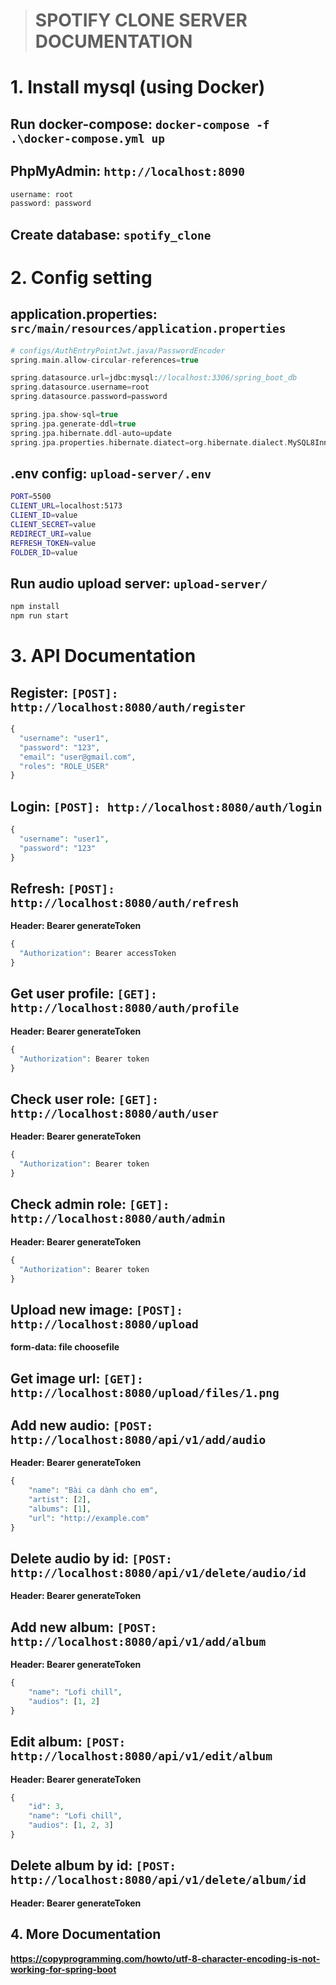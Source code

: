 > # SPOTIFY CLONE SERVER DOCUMENTATION

# 1. Install mysql (using Docker)

## Run docker-compose: `docker-compose -f .\docker-compose.yml up`

## PhpMyAdmin: `http://localhost:8090`

```php
username: root
password: password
```

## Create database: `spotify_clone`

# 2. Config setting

## application.properties: `src/main/resources/application.properties`

```php
# configs/AuthEntryPointJwt.java/PasswordEncoder
spring.main.allow-circular-references=true

spring.datasource.url=jdbc:mysql://localhost:3306/spring_boot_db
spring.datasource.username=root
spring.datasource.password=password

spring.jpa.show-sql=true
spring.jpa.generate-ddl=true
spring.jpa.hibernate.ddl-auto=update
spring.jpa.properties.hibernate.diatect=org.hibernate.dialect.MySQL8InnoDBDialect
```

## .env config: `upload-server/.env`

```bash
PORT=5500
CLIENT_URL=localhost:5173
CLIENT_ID=value
CLIENT_SECRET=value
REDIRECT_URI=value
REFRESH_TOKEN=value
FOLDER_ID=value
```

## Run audio upload server: `upload-server/`

```bash
npm install
npm run start
```

# 3. API Documentation

## Register: `[POST]: http://localhost:8080/auth/register`

```php
{
  "username": "user1",
  "password": "123",
  "email": "user@gmail.com",
  "roles": "ROLE_USER"
}
```

## Login: `[POST]: http://localhost:8080/auth/login`

```php
{
  "username": "user1",
  "password": "123"
}
```

## Refresh: `[POST]: http://localhost:8080/auth/refresh`

**Header: Bearer generateToken**

```php
{
  "Authorization": Bearer accessToken
}
```

## Get user profile: `[GET]: http://localhost:8080/auth/profile`

**Header: Bearer generateToken**

```php
{
  "Authorization": Bearer token
}
```

## Check user role: `[GET]: http://localhost:8080/auth/user`

**Header: Bearer generateToken**

```php
{
  "Authorization": Bearer token
}
```

## Check admin role: `[GET]: http://localhost:8080/auth/admin`

**Header: Bearer generateToken**

```php
{
  "Authorization": Bearer token
}
```
## Upload new image: `[POST]: http://localhost:8080/upload`

**form-data: file choosefile**

## Get image url: `[GET]: http://localhost:8080/upload/files/1.png`

## Add new audio: `[POST: http://localhost:8080/api/v1/add/audio`

**Header: Bearer generateToken**

```php
{
    "name": "Bài ca dành cho em",
    "artist": [2],
    "albums": [1],
    "url": "http://example.com"
}
```

## Delete audio by id: `[POST: http://localhost:8080/api/v1/delete/audio/id`

**Header: Bearer generateToken**

## Add new album: `[POST: http://localhost:8080/api/v1/add/album`

**Header: Bearer generateToken**

```php
{
    "name": "Lofi chill",
    "audios": [1, 2]
}
```

## Edit album: `[POST: http://localhost:8080/api/v1/edit/album`

**Header: Bearer generateToken**

```php
{
    "id": 3,
    "name": "Lofi chill",
    "audios": [1, 2, 3]
}
```

## Delete album by id: `[POST: http://localhost:8080/api/v1/delete/album/id`

**Header: Bearer generateToken**

## 4. More Documentation

**https://copyprogramming.com/howto/utf-8-character-encoding-is-not-working-for-spring-boot**